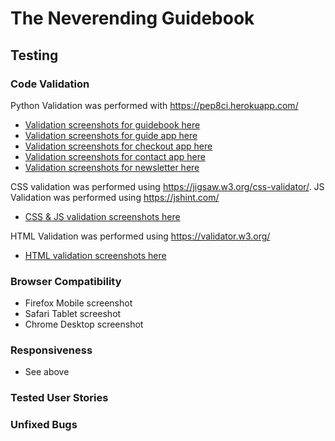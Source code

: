 # The Neverending Guidebook

## Testing

### Code Validation

Python Validation was performed with https://pep8ci.herokuapp.com/ 
- [Validation screenshots for guidebook here](documentation/testing/guidebook-validation.md)
- [Validation screenshots for guide app here](documentation/testing/guide-validation.md)
- [Validation screenshots for checkout app here](documentation/testing/checkout-validation.md)
- [Validation screenshots for contact app here](documentation/testing/contact-validation.md)
- [Validation screenshots for newsletter here](documentation/testing/newsletter-validation.md)

CSS validation was performed using https://jigsaw.w3.org/css-validator/. JS Validation  was performed using https://jshint.com/
- [CSS & JS validation screenshots here](documentation/testing/static-validation.md)

HTML Validation was performed using https://validator.w3.org/ 
- [HTML validation screenshots here](documentation/testing/templates-validation.md)

### Browser Compatibility
- Firefox Mobile screenshot
- Safari Tablet screeshot
- Chrome Desktop screenshot
### Responsiveness
- See above
### Tested User Stories
### Unfixed Bugs
